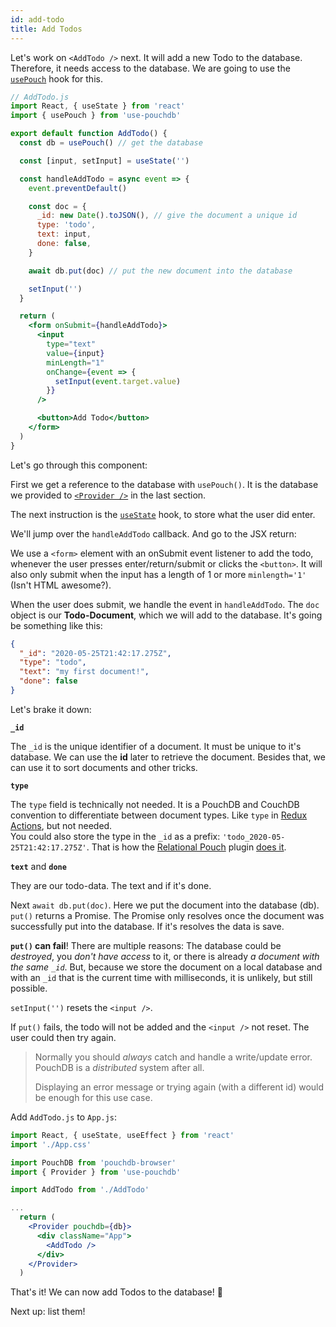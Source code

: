 ```yaml
---
id: add-todo
title: Add Todos
---
```


Let's work on `<AddTodo />` next. It will add a new Todo to the database. Therefore, it needs access to the
database. We are going to use the [`usePouch`](../api/use-pouch.md) hook for this.

```jsx
// AddTodo.js
import React, { useState } from 'react'
import { usePouch } from 'use-pouchdb'

export default function AddTodo() {
  const db = usePouch() // get the database

  const [input, setInput] = useState('')

  const handleAddTodo = async event => {
    event.preventDefault()

    const doc = {
      _id: new Date().toJSON(), // give the document a unique id
      type: 'todo',
      text: input,
      done: false,
    }

    await db.put(doc) // put the new document into the database

    setInput('')
  }

  return (
    <form onSubmit={handleAddTodo}>
      <input
        type="text"
        value={input}
        minLength="1"
        onChange={event => {
          setInput(event.target.value)
        }}
      />

      <button>Add Todo</button>
    </form>
  )
}
```

Let's go through this component:

First we get a reference to the database with `usePouch()`. It is the database we provided to
[`<Provider />`](../api/provider.md) in the last section.

The next instruction is the [`useState`](https://reactjs.org/docs/hooks-reference.html#usestate) hook, to store
what the user did enter.

We'll jump over the `handleAddTodo` callback. And go to the JSX return:

We use a `<form>` element with an onSubmit event listener to add the todo, whenever the user presses
enter/return/submit or clicks the `<button>`. It will also only submit when the input has a length of
1 or more `minlength='1'` (Isn't HTML awesome?).

When the user does submit, we handle the event in `handleAddTodo`. The `doc` object is our **Todo-Document**, which
we will add to the database. It's going be something like this:

```json
{
  "_id": "2020-05-25T21:42:17.275Z",
  "type": "todo",
  "text": "my first document!",
  "done": false
}
```

Let's brake it down:

**`_id`**

The `_id` is the unique identifier of a document. It must be unique to it's database. We can use the **id** later
to retrieve the document. Besides that, we can use it to sort documents and other tricks.

**`type`**

The `type` field is technically not needed. It is a PouchDB and CouchDB convention to differentiate between
document types. Like `type` in [Redux Actions](https://redux.js.org/basics/actions), but not needed.<br />
You could also store the type in the `_id` as a prefix: `'todo_2020-05-25T21:42:17.275Z'`. That is how the
[Relational Pouch](https://github.com/pouchdb-community/relational-pouch) plugin
[does it](https://github.com/pouchdb-community/relational-pouch#how-does-it-work).

**`text`** and **`done`**

They are our todo-data. The text and if it's done.

Next `await db.put(doc)`. Here we put the document into the database (db). `put()` returns a Promise. The Promise
only resolves once the document was successfully put into the database. If it's resolves the data is save.

**`put()` can fail**! There are multiple reasons: The database could be _destroyed_, you _don't have access_ to it,
or there is already _a document with the same `_id`_. But, because we store the document on a local database and
with an `_id` that is the current time with milliseconds, it is unlikely, but still possible.

`setInput('')` resets the `<input />`.

If `put()` fails, the todo will not be added and the `<input />` not reset. The user could then try again.

> Normally you should _always_ catch and handle a write/update error. PouchDB is a _distributed_ system after all.
>
> Displaying an error message or trying again (with a different id) would be enough for this use case.

Add `AddTodo.js` to `App.js`:

```jsx
import React, { useState, useEffect } from 'react'
import './App.css'

import PouchDB from 'pouchdb-browser'
import { Provider } from 'use-pouchdb'

import AddTodo from './AddTodo'

...
  return (
    <Provider pouchdb={db}>
      <div className="App">
        <AddTodo />
      </div>
    </Provider>
  )
```

That's it! We can now add Todos to the database! 🎉

Next up: list them!
